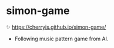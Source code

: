 # simon-game
:sparkles: https://cherryis.github.io/simon-game/

- Following music pattern game from AI.

